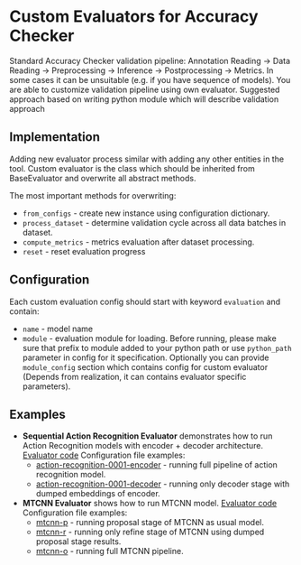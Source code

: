 # Custom Evaluators for Accuracy Checker
Standard Accuracy Checker validation pipeline: Annotation Reading -> Data Reading -> Preprocessing -> Inference -> Postprocessing -> Metrics.
In some cases it can be unsuitable (e.g. if you have sequence of models). You are able to customize validation pipeline using own evaluator.
Suggested approach based on writing python module which will describe validation approach

## Implementation
Adding new evaluator process similar with adding any other entities in the tool.
Custom evaluator is the class which should be inherited from BaseEvaluator and overwrite all abstract methods.

The most important methods for overwriting:

* `from_configs` - create new instance using configuration dictionary.
* `process_dataset` - determine validation cycle across all data batches in dataset.
* `compute_metrics` - metrics evaluation after dataset processing.
* `reset` - reset evaluation progress

## Configuration
Each custom evaluation config should start with keyword `evaluation` and contain:
 * `name` - model name
 * `module` - evaluation module for loading. 
Before running, please make sure that prefix to module added to your python path or use `python_path` parameter in config for it specification.
Optionally you can provide `module_config` section which contains config for custom evaluator (Depends from realization, it can contains evaluator specific parameters).


## Examples
* **Sequential Action Recognition Evaluator** demonstrates how to run Action Recognition models with encoder + decoder architecture.
  [Evaluator code](sequential_action_recognition_evaluator.py)
  Configuration file examples:
    * [action-recognition-0001-encoder](../configs/action-recognition-0001-encoder.yml) - running full pipeline of action recognition model.
    * [action-recognition-0001-decoder](../configs/action-recognition-0001-decoder.yml) - running only decoder stage with dumped embeddings of encoder.
* **MTCNN Evaluator** shows how to run MTCNN model.
  [Evaluator code](mtcnn_evaluator.py)
  Configuration file examples:
    * [mtcnn-p](../configs/mtcnn-p.yml) - running proposal stage of MTCNN as usual model.
    * [mtcnn-r](../configs/mtcnn-r.yml) - running only refine stage of MTCNN using dumped proposal stage results.
    * [mtcnn-o](../configs/mtcnn-o.yml) - running full MTCNN pipeline.

